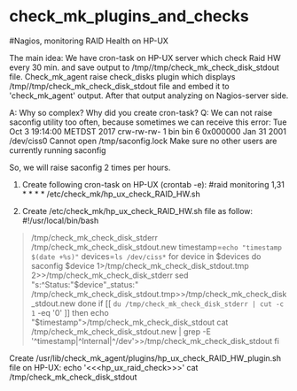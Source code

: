 # check_mk_plugins_and_checks
#Nagios, monitoring RAID Health on HP-UX

The main idea:
We have cron-task on HP-UX server which check Raid HW every 30 min. and save output to /tmp//tmp/check_mk_check_disk_stdout file.
Check_mk_agent raise check_disks plugin which displays /tmp//tmp/check_mk_check_disk_stdout file and embed it to 'check_mk_agent' output.
After that output analyzing on Nagios-server side.

A: Why so complex? Why did you create cron-task?
Q: We can not raise saconfig utility too often, because sometimes we can receive this error:
Tue Oct  3 19:14:00 METDST 2017
crw-rw-rw-   1 bin        bin          6 0x000000 Jan 31  2001 /dev/ciss0
Cannot open /tmp/saconfig.lock
Make sure no other users are currently running saconfig

So, we will raise saconfig 2 times per hours.


1) Create following cron-task on HP-UX (crontab -e):
#raid monitoring
1,31 * * * * /etc/check_mk/hp_ux_check_RAID_HW.sh

2) Create /etc/check_mk/hp_ux_check_RAID_HW.sh file as follow:
#!/usr/local/bin/bash
>/tmp/check_mk_check_disk_stderr
>/tmp/check_mk_check_disk_stdout.new
timestamp=`echo "timestamp $(date +%s)"`
devices=`ls /dev/ciss*`
for device in $devices
do
    saconfig $device 1>/tmp/check_mk_check_disk_stdout.tmp 2>>/tmp/check_mk_check_disk_stderr
    sed "s:^Status:"$device"_status:" /tmp/check_mk_check_disk_stdout.tmp>>/tmp/check_mk_check_disk_stdout.new
done
if [[ `du /tmp/check_mk_check_disk_stderr | cut -c 1` -eq '0' ]]
then
    echo "$timestamp">/tmp/check_mk_check_disk_stdout
    cat /tmp/check_mk_check_disk_stdout.new | grep -E '^timestamp|^Internal|^\/dev'>>/tmp/check_mk_check_disk_stdout
fi


Create /usr/lib/check_mk_agent/plugins/hp_ux_check_RAID_HW_plugin.sh file on HP-UX:
echo '<<<hp_ux_raid_check>>>'
cat /tmp/check_mk_check_disk_stdout

